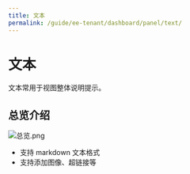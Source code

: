 ```yaml
---
title: 文本
permalink: /guide/ee-tenant/dashboard/panel/text/
---
```

# 文本  

文本常用于视图整体说明提示。

## 总览介绍

![总览.png](https://yunshan-guangzhou.oss-cn-beijing.aliyuncs.com/pub/pic/2024051466431ce726d72.png)

- 支持 markdown 文本格式
- 支持添加图像、超链接等
